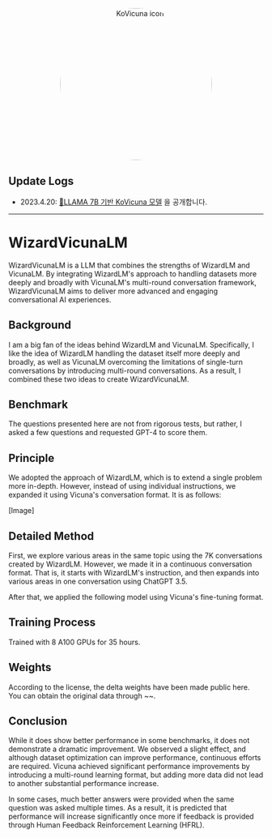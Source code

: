 <p align="center" width="100%">
<img src="https://user-images.githubusercontent.com/21379657/235832523-0d5656e3-fbbc-48f1-becb-0c3fe22ade0b.png" alt="KoVicuna icon" style="width: 300px; height:300px; display: block; margin: auto; border-radius: 50%;">
</p>

## Update Logs

- 2023.4.20: [🤗LLAMA 7B 기반 KoVicuna 모델](https://huggingface.co/junelee/ko_vicuna_7b) 을 공개합니다.

---
# WizardVicunaLM
WizardVicunaLM is a LLM that combines the strengths of WizardLM and VicunaLM. By integrating WizardLM's approach to handling datasets more deeply and broadly with VicunaLM's multi-round conversation framework, WizardVicunaLM aims to deliver more advanced and engaging conversational AI experiences. 

## Background
I am a big fan of the ideas behind WizardLM and VicunaLM. Specifically, I like the idea of WizardLM handling the dataset itself more deeply and broadly, as well as VicunaLM overcoming the limitations of single-turn conversations by introducing multi-round conversations. As a result, I combined these two ideas to create WizardVicunaLM.

## Benchmark
The questions presented here are not from rigorous tests, but rather, I asked a few questions and requested GPT-4 to score them.

## Principle
We adopted the approach of WizardLM, which is to extend a single problem more in-depth. However, instead of using individual instructions, we expanded it using Vicuna's conversation format. It is as follows:

[Image]

## Detailed Method
First, we explore various areas in the same topic using the 7K conversations created by WizardLM. However, we made it in a continuous conversation format. That is, it starts with WizardLM's instruction, and then expands into various areas in one conversation using ChatGPT 3.5.

After that, we applied the following model using Vicuna's fine-tuning format.

## Training Process
Trained with 8 A100 GPUs for 35 hours.

## Weights
According to the license, the delta weights have been made public here. You can obtain the original data through ~~.

## Conclusion
While it does show better performance in some benchmarks, it does not demonstrate a dramatic improvement. We observed a slight effect, and although dataset optimization can improve performance, continuous efforts are required. Vicuna achieved significant performance improvements by introducing a multi-round learning format, but adding more data did not lead to another substantial performance increase.

In some cases, much better answers were provided when the same question was asked multiple times. As a result, it is predicted that performance will increase significantly once more if feedback is provided through Human Feedback Reinforcement Learning (HFRL).
